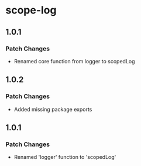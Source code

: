# scope-log

## 1.0.1

### Patch Changes

- Renamed core function from logger to scopedLog

## 1.0.2

### Patch Changes

- Added missing package exports

## 1.0.1

### Patch Changes

- Renamed 'logger' function to 'scopedLog'
